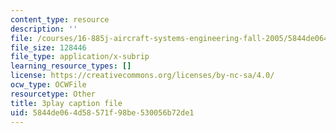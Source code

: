 ```yaml
---
content_type: resource
description: ''
file: /courses/16-885j-aircraft-systems-engineering-fall-2005/5844de064d58571f98be530056b72de1_1IJPugWssVs.vtt
file_size: 128446
file_type: application/x-subrip
learning_resource_types: []
license: https://creativecommons.org/licenses/by-nc-sa/4.0/
ocw_type: OCWFile
resourcetype: Other
title: 3play caption file
uid: 5844de06-4d58-571f-98be-530056b72de1
---
```


